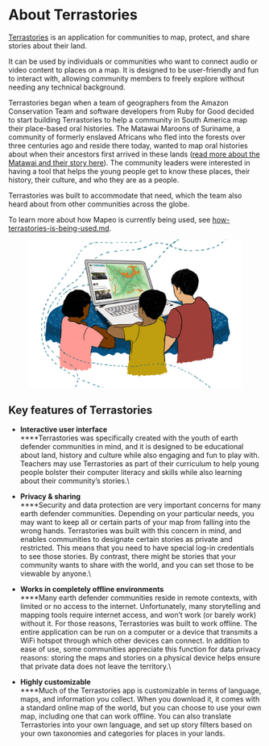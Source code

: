 # About Terrastories

[Terrastories](https://terrastories.app/) is an application for communities to map, protect, and share stories about their land.

It can be used by individuals or communities who want to connect audio or video content to places on a map. It is designed to be user-friendly and fun to interact with, allowing community members to freely explore without needing any technical background.

Terrastories began when a team of geographers from the Amazon Conservation Team and software developers from Ruby for Good decided to start building Terrastories to help a community in South America map their place-based oral histories. The Matawai Maroons of Suriname, a community of formerly enslaved Africans who fled into the forests over three centuries ago and reside there today, wanted to map oral histories about when their ancestors first arrived in these lands ([read more about the Matawai and their story here](https://www.earthdefenderstoolkit.com/community/place-based-storytelling-with-the-matawai-in-suriname/)). The community leaders were interested in having a tool that helps the young people get to know these places, their history, their culture, and who they are as a people.&#x20;

Terrastories was built to accommodate that need, which the team also heard about from other communities across the globe.

To learn more about how Mapeo is currently being used, see [how-terrastories-is-being-used.md](how-terrastories-is-being-used.md "mention").

<figure><img src="../../.gitbook/assets/image (8).png" alt=""><figcaption></figcaption></figure>

## **Key features of Terrastories**

* **Interactive user interface**\
  ****Terrastories was specifically created with the youth of earth defender communities in mind, and it is designed to be educational about land, history and culture while also engaging and fun to play with. Teachers may use Terrastories as part of their curriculum to help young people bolster their computer literacy and skills while also learning about their community’s stories.\

* **Privacy & sharing**\
  ****Security and data protection are very important concerns for many earth defender communities. Depending on your particular needs, you may want to keep all or certain parts of your map from falling into the wrong hands. Terrastories was built with this concern in mind, and enables communities to designate certain stories as private and restricted. This means that you need to have special log-in credentials to see those stories. By contrast, there might be stories that your community wants to share with the world, and you can set those to be viewable by anyone.\

* **Works in completely offline environments**\
  ****Many earth defender communities reside in remote contexts, with limited or no access to the internet. Unfortunately, many storytelling and mapping tools require internet access, and won’t work (or barely work) without it. For those reasons, Terrastories was built to work offline. The entire application can be run on a computer or a device that transmits a WiFi hotspot through which other devices can connect. In addition to ease of use, some communities appreciate this function for data privacy reasons: storing the maps and stories on a physical device helps ensure that private data does not leave the territory.\

* **Highly customizable**\
  ****Much of the Terrastories app is customizable in terms of language, maps, and information you collect. When you download it, it comes with a standard online map of the world, but you can choose to use your own map, including one that can work offline. You can also translate Terrastories into your own language, and set up story filters based on your own taxonomies and categories for places in your lands.
